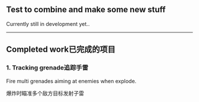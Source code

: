 ## Test to combine and make some new stuff

Currently still in development yet..

---
## Completed work已完成的项目
### 1. Tracking grenade追踪手雷
Fire multi grenades aiming at enemies when explode.

爆炸时瞄准多个敌方目标发射子雷
